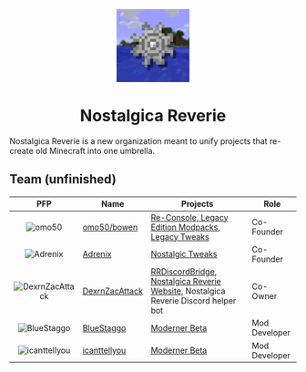 <p align="center">
  <img src="/nr-logo.gif" width="128" height="128">
</p>
<h1 align="center">Nostalgica Reverie</h1>

Nostalgica Reverie is a new organization meant to unify projects that re-create old Minecraft into one umbrella.

<!-- NOTE: I think that we should order mod devs by a-z -->

<!-- icanttellyou's pfp needs to be changed or we need to find a different way of showing it in markdown without it being at full size -->
## Team (unfinished)
|                                       PFP                                       | Name                                                | Projects                                                                                                                                                                                 | Role          |
|:-------------------------------------------------------------------------------:|-----------------------------------------------------|------------------------------------------------------------------------------------------------------------------------------------------------------------------------------------------|---------------|
|          ![omo50](https://avatars.githubusercontent.com/omo50?size=64)          | [omo50/bowen](https://github.com/omo50)                   | [Re-Console, Legacy Edition Modpacks](https://github.com/Nostalgica-Reverie/Legacy-Modpack-Monorepository), [Legacy Tweaks](https://github.com/Nostalgica-Reverie/Legacy-Tweaks)    | Co-Founder    |
|        ![Adrenix](https://avatars.githubusercontent.com/Adrenix?size=64)        | [Adrenix](https://github.com/Adrenix)               | [Nostalgic Tweaks](https://github.com/Nostalgica-Reverie/Nostalgic-Tweaks)                                                                                                               | Co-Founder    |
| ![DexrnZacAttack](https://avatars.githubusercontent.com/DexrnZacAttack?size=64) | [DexrnZacAttack](https://github.com/DexrnZacAttack) | [RRDiscordBridge](https://github.com/DexrnZacAttack/RRDiscordBridge), [Nostalgica Reverie Website](https://github.com/Nostalgica-Reverie/Website), Nostalgica Reverie Discord helper bot | Co-Owner      |
|     ![BlueStaggo](https://avatars.githubusercontent.com/BlueStaggo?size=64)     | [BlueStaggo](https://github.com/BlueStaggo)         | [Moderner Beta](https://github.com/Nostalgica-Reverie/Moderner-Beta)                                                                                                                     | Mod Developer |
|   ![icanttellyou](https://avatars.githubusercontent.com/forkiesassds?size=64)   | [icanttellyou](https://github.com/forkiesassds)     | [Moderner Beta](https://github.com/Nostalgica-Reverie/Moderner-Beta)                                                                                                                     | Mod Developer |
